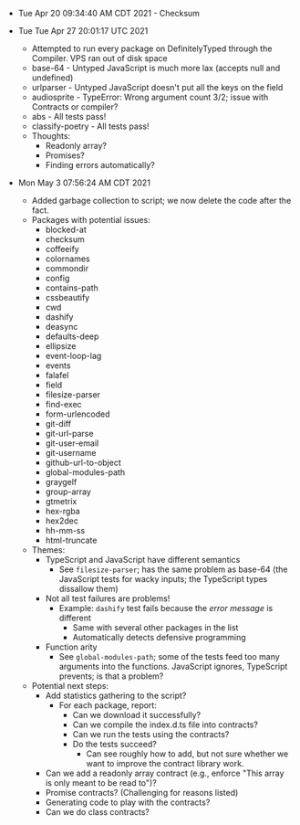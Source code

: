 - Tue Apr 20 09:34:40 AM CDT 2021 - Checksum

- Tue Tue Apr 27 20:01:17 UTC 2021
  - Attempted to run every package on DefinitelyTyped through the Compiler. VPS ran out of disk space
  - base-64 - Untyped JavaScript is much more lax (accepts null and undefined)
  - urlparser - Untyped JavaScript doesn't put all the keys on the field
  - audiosprite - TypeError: Wrong argument count 3/2; issue with Contracts or compiler?
  - abs - All tests pass!
  - classify-poetry - All tests pass!
  - Thoughts:
    - Readonly array?
    - Promises?
    - Finding errors automatically?
- Mon May 3 07:56:24 AM CDT 2021
  - Added garbage collection to script; we now delete the code after the fact.
  - Packages with potential issues:
    - blocked-at
    - checksum
    - coffeeify
    - colornames
    - commondir
    - config
    - contains-path
    - cssbeautify
    - cwd
    - dashify
    - deasync
    - defaults-deep
    - ellipsize
    - event-loop-lag
    - events
    - falafel
    - field
    - filesize-parser
    - find-exec
    - form-urlencoded
    - git-diff
    - git-url-parse
    - git-user-email
    - git-username
    - github-url-to-object
    - global-modules-path
    - graygelf
    - group-array
    - gtmetrix
    - hex-rgba
    - hex2dec
    - hh-mm-ss
    - html-truncate
  - Themes:
    - TypeScript and JavaScript have different semantics
      - See `filesize-parser`; has the same problem as base-64 (the JavaScript tests for wacky inputs; the TypeScript types dissallow them)
    - Not all test failures are problems!
      - Example: `dashify` test fails because the _error message_ is different
        - Same with several other packages in the list
        - Automatically detects defensive programming
    - Function arity
      - See `global-modules-path`; some of the tests feed too many arguments into the functions. JavaScript ignores, TypeScript prevents; is that a problem?
  - Potential next steps:
    - Add statistics gathering to the script?
      - For each package, report:
        - Can we download it successfully?
        - Can we compile the index.d.ts file into contracts?
        - Can we run the tests using the contracts?
        - Do the tests succeed?
          - Can see roughly how to add, but not sure whether we want to improve the contract library work.
    - Can we add a readonly array contract (e.g., enforce "This array is only meant to be read to")?
    - Promise contracts? (Challenging for reasons listed)
    - Generating code to play with the contracts?
    - Can we do class contracts?
